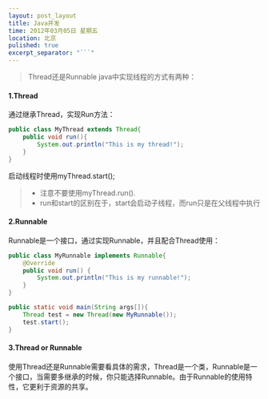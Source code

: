 ```yaml
---
layout: post_layout
title: Java并发
time: 2012年03月05日 星期五
location: 北京
pulished: true
excerpt_separator: "```"
---
```

> Thread还是Runnable
java中实现线程的方式有两种：

#### 1.Thread
 通过继承Thread，实现Run方法：
``` java
public class MyThread extends Thread{
	public void run(){
		System.out.println("This is my thread!");
	}
}
```
启动线程时使用myThread.start(); 
> * 注意不要使用myThread.run(). 
> * run和start的区别在于，start会启动子线程，而run只是在父线程中执行

#### 2.Runnable
Runnable是一个接口，通过实现Runnable，并且配合Thread使用：
``` java
public class MyRunnable implements Runnable{
	@Override
	public void run() {	
		System.out.println("This is my runnable!");	
	}
}

public static void main(String args[]){
	Thread test = new Thread(new MyRunnable());
	test.start();
}
```
#### 3.Thread or Runnable
使用Thread还是Runnable需要看具体的需求，Thread是一个类，Runnable是一个接口，当需要多继承的时候，你只能选择Runnable。由于Runnable的使用特性，它更利于资源的共享。

